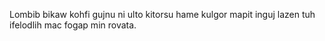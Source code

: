 Lombib bikaw kohfi gujnu ni ulto kitorsu hame kulgor mapit inguj lazen tuh ifelodlih mac fogap min rovata.